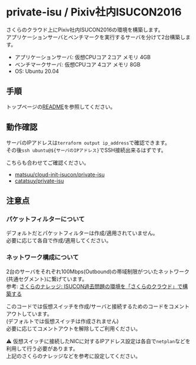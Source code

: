 # private-isu / Pixiv社内ISUCON2016

さくらのクラウド上にPixiv社内ISUCON2016の環境を構築します。  
アプリケーションサーバとベンチマークを実行するサーバを分けて2台構築します。

- アプリケーションサーバ: 仮想CPUコア 2コア メモリ 4GB
- ベンチマークサーバ: 仮想CPUコア 4コア メモリ 8GB
- OS: Ubuntu 20.04

## 手順

トップページの[README](../README.md)を参照してください。

## 動作確認

サーバのIPアドレスは`terraform output ip_address`で確認できます。  
その後`ssh ubuntu@${サーバのIPアドレス}`でSSH接続出来るはずです。

こちらも合わせてご確認ください。

* [matsuu/cloud-init-isucon/private-isu](https://github.com/matsuu/cloud-init-isucon/tree/main/private-isu)
* [catatsuy/private-isu](https://github.com/catatsuy/private-isu/)

## 注意点

### パケットフィルターについて

デフォルトだとパケットフィルターは作成/適用されていません。  
必要に応じて各自で作成/適用してください。

### ネットワーク構成について

2台のサーバをそれぞれ100Mbps(Outbound)の帯域制限がついたネットワーク(共通セグメント)に繋げています。  
参考: [さくらのナレッジ: ISUCON過去問題の環境を「さくらのクラウド」で構築する](https://knowledge.sakura.ad.jp/31520/)  

このコードでは仮想スイッチを作成/サーバと接続するためのコードをコメントアウトしています。  
(デフォルトでは仮想スイッチは作成されません)  
必要に応じてコメントアウトを解除してご利用ください。  

:warning: 仮想スイッチに接続したNICに対するIPアドレス設定は各自で`netplan`などを利用して行う必要があります。  
上記のさくらのナレッジなどを参考に設定してください。

